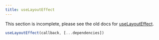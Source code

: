 ```yaml
---
title: useLayoutEffect
---
```


<Wip>

This section is incomplete, please see the old docs for [useLayoutEffect](https://reactjs.org/docs/hooks-reference.html#uselayouteffect).

</Wip>


<Intro>

```js
useLayoutEffect(callback, [...dependencies])
```

</Intro>
